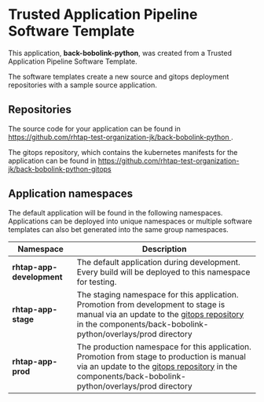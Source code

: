 # Trusted Application Pipeline Software Template

This application, **back-bobolink-python**, was created from a Trusted Application Pipeline Software Template.

The software templates create a new source and gitops deployment repositories with a sample source application. 

## Repositories

The source code for your application can be found in [https://github.com/rhtap-test-organization-jk/back-bobolink-python ](https://github.com/rhtap-test-organization-jk/back-bobolink-python ).
 
The gitops repository, which contains the kubernetes manifests for the application can be found in 
[https://github.com/rhtap-test-organization-jk/back-bobolink-python-gitops ](https://github.com/rhtap-test-organization-jk/back-bobolink-python-gitops ) 

## Application namespaces 

The default application will be found in the following namespaces. Applications can be deployed into unique namespaces or multiple software templates can also bet generated into the same group namespaces.  

|  Namespace   |  Description   |  
| -------- | -------- |   
| **rhtap-app-development** | The default application during development. Every build will be deployed to this namespace for testing. | 
| **rhtap-app-stage** | The staging namespace for this application. Promotion from development to stage is manual via an update to the [gitops repository](https://github.com/rhtap-test-organization-jk/back-bobolink-python-gitops ) in the components/back-bobolink-python/overlays/prod directory |  
| **rhtap-app-prod** | The production namespace for this application. Promotion from stage to production is manual via an update to the [gitops repository](https://github.com/rhtap-test-organization-jk/back-bobolink-python-gitops ) in the components/back-bobolink-python/overlays/prod directory | 